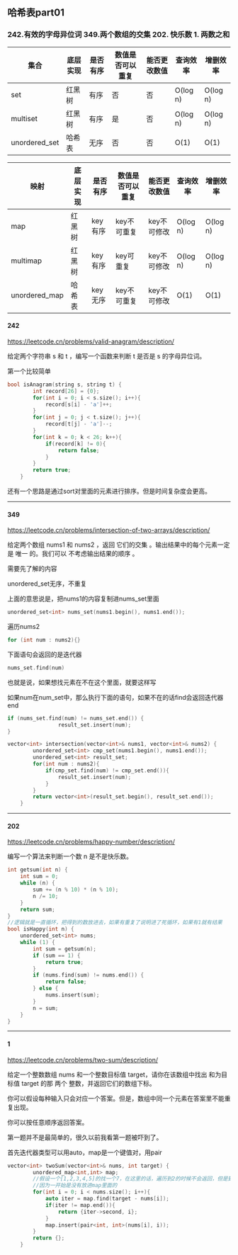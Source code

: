 ## 哈希表part01
### 242.有效的字母异位词  349.两个数组的交集  202. 快乐数  1. 两数之和


| **集合**      | **底层实现** | **是否有序** | **数值是否可以重复** | **能否更改数值** | **查询效率** | **增删效率** |
| ------------- | ------------ | ------------ | -------------------- | ---------------- | ------------ | ------------ |
| set           | 红黑树       | 有序         | 否                   | 否               | O(log n)     | O(log n)     |
| multiset      | 红黑树       | 有序         | 是                   | 否               | O(log n)     | O(log n)     |
| unordered_set | 哈希表       | 无序         | 否                   | 否               | O(1)         | O(1)         |



| **映射**      | **底层实现** | **是否有序** | **数值是否可以重复** | **能否更改数值** | **查询效率** | **增删效率** |
| ------------- | ------------ | ------------ | -------------------- | ---------------- | ------------ | ------------ |
| map           | 红黑树       | key有序      | key不可重复          | key不可修改      | O(log n)     | O(log n)     |
| multimap      | 红黑树       | key有序      | key可重复            | key不可修改      | O(log n)     | O(log n)     |
| unordered_map | 哈希表       | key无序      | key不可重复          | key不可修改      | O(1)         | O(1)         |



#### 242
https://leetcode.cn/problems/valid-anagram/description/

给定两个字符串 s 和 t ，编写一个函数来判断 t 是否是 s 的字母异位词。

第一个比较简单
```c++
bool isAnagram(string s, string t) {
        int record[26] = {0};
        for(int i = 0; i < s.size(); i++){
            record[s[i] - 'a']++;
        }
        for(int j = 0; j < t.size(); j++){
            record[t[j] - 'a']--;
        }
        for(int k = 0; k < 26; k++){
            if(record[k] != 0){
                return false;
            }
        }
        return true;
    }
```
还有一个思路是通过sort对里面的元素进行排序。但是时间复杂度会更高。

----
#### 349
https://leetcode.cn/problems/intersection-of-two-arrays/description/

给定两个数组 nums1 和 nums2 ，返回 它们的交集 。输出结果中的每个元素一定是 唯一 的。我们可以 不考虑输出结果的顺序 。

需要先了解的内容

unordered_set无序，不重复

上面的意思说是，把nums1的内容复制进nums_set里面
```c++
unordered_set<int> nums_set(nums1.begin(), nums1.end());
```
遍历nums2
```c++
for (int num : nums2){}
```
下面语句会返回的是迭代器
```c++
nums_set.find(num)
```
也就是说，如果想找元素在不在这个里面，就要这样写

如果num在num_set中，那么执行下面的语句，如果不在的话find会返回迭代器end
```c++
if (nums_set.find(num) != nums_set.end()) {     
                result_set.insert(num);
}
```
```c++
vector<int> intersection(vector<int>& nums1, vector<int>& nums2) {
        unordered_set<int> cmp_set(nums1.begin(), nums1.end());
        unordered_set<int> result_set;
        for(int num : nums2){
            if(cmp_set.find(num) != cmp_set.end()){
                result_set.insert(num);
            }
        }
        return vector<int>(result_set.begin(), result_set.end());
    }
```

-----

#### 202
https://leetcode.cn/problems/happy-number/description/

编写一个算法来判断一个数 n 是不是快乐数。
```c++
int getsum(int n) {
    int sum = 0;
    while (n) {
        sum += (n % 10) * (n % 10);
        n /= 10;
    }
    return sum;
}
//逻辑就是一直循环，把得到的数放进去，如果有重复了说明进了死循环，如果有1就有结果
bool isHappy(int n) {
    unordered_set<int> nums;
    while (1) {
        int sum = getsum(n);
        if (sum == 1) {
            return true;
        }
        if (nums.find(sum) != nums.end()) {
            return false;
        } else {
            nums.insert(sum);
        }
        n = sum;
    }
}
```

-----
#### 1
https://leetcode.cn/problems/two-sum/description/

给定一个整数数组 nums 和一个整数目标值 target，请你在该数组中找出 和为目标值 target  的那 两个 整数，并返回它们的数组下标。

你可以假设每种输入只会对应一个答案。但是，数组中同一个元素在答案里不能重复出现。

你可以按任意顺序返回答案。

第一题并不是最简单的，很久以前我看第一题被吓到了。

首先迭代器类型可以用auto，map是一个键值对，用pair
```c++
vector<int> twoSum(vector<int>& nums, int target) {
        unordered_map<int,int> map;
        //假设一个[1,2,3,4,5]的找一个7，在这里的话，遍历到2的时候不会返回，但是到5的时候就能返回
        //因为一开始是没有放进map里面的
        for(int i = 0; i < nums.size(); i++){
            auto iter = map.find(target - nums[i]);
            if(iter != map.end()){
                return {iter->second, i};
            }
            map.insert(pair<int, int>(nums[i], i));
        }
        return {};
    }
```